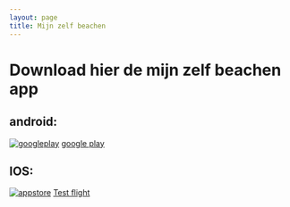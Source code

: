 ```yaml
---
layout: page
title: Mijn zelf beachen
---
```


# Download hier de mijn zelf beachen app

## android:
[![googleplay]('/assets/img/applinks/googleplay.jpg')](https://play.google.com/store/apps/details?id=com.companyname.mijnzelfbeachen.blazormobile)
[google play](https://play.google.com/store/apps/details?id=com.companyname.mijnzelfbeachen.blazormobile)

## IOS:
[![appstore]('/assets/img/applinks/appstore.jpg')](https://testflight.apple.com/join/NQXNmbUJ)
[Test flight](https://testflight.apple.com/join/NQXNmbUJ)



